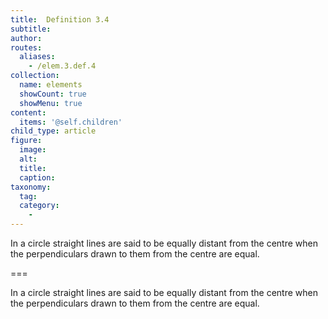 ```yaml
---
title:  Definition 3.4
subtitle: 
author:
routes:
  aliases:
    - /elem.3.def.4
collection:
  name: elements
  showCount: true
  showMenu: true
content:
  items: '@self.children'
child_type: article
figure:
  image:
  alt:
  title:
  caption:
taxonomy:
  tag:
  category:
    - 
---
```


In a circle straight lines are said <hi rend="bold">to be equally distant from the centre</hi> when the perpendiculars drawn to them from the centre are equal.

===

In a circle straight lines are said <span class="bold">to be equally distant from the centre</span> when the perpendiculars drawn to them from the centre are equal.

